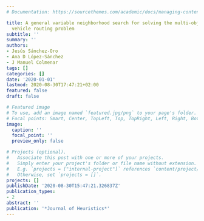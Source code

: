 ```yaml
---
# Documentation: https://sourcethemes.com/academic/docs/managing-content/

title: A general variable neighborhood search for solving the multi-objective open
  vehicle routing problem
subtitle: ''
summary: ''
authors:
- Jesús Sánchez-Oro
- Ana D López-Sánchez
- J Manuel Colmenar
tags: []
categories: []
date: '2020-01-01'
lastmod: 2020-08-30T17:47:21+02:00
featured: false
draft: false

# Featured image
# To use, add an image named `featured.jpg/png` to your page's folder.
# Focal points: Smart, Center, TopLeft, Top, TopRight, Left, Right, BottomLeft, Bottom, BottomRight.
image:
  caption: ''
  focal_point: ''
  preview_only: false

# Projects (optional).
#   Associate this post with one or more of your projects.
#   Simply enter your project's folder or file name without extension.
#   E.g. `projects = ["internal-project"]` references `content/project/deep-learning/index.md`.
#   Otherwise, set `projects = []`.
projects: []
publishDate: '2020-08-30T15:47:21.326837Z'
publication_types:
- 2
abstract: ''
publication: '*Journal of Heuristics*'
---
```

